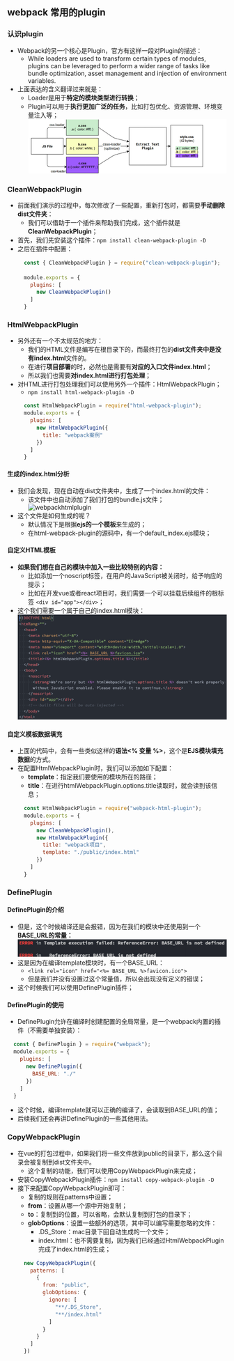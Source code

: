 ## webpack 常用的plugin
### 认识plugin
- Webpack的另一个核心是Plugin，官方有这样一段对Plugin的描述：
  + While loaders are used to transform certain types of modules, plugins can be leveraged to perform a wider range of tasks like bundle optimization, asset management and injection of environment variables.
- 上面表达的含义翻译过来就是：
  + Loader是用于**特定的模块类型进行转换**；
  + Plugin可以用于**执行更加广泛的任务**，比如打包优化、资源管理、环境变量注入等；
  ![plugin](./assets/img/01_plugin.png)

### CleanWebpackPlugin
- 前面我们演示的过程中，每次修改了一些配置，重新打包时，都需要**手动删除dist文件夹**：
  + 我们可以借助于一个插件来帮助我们完成，这个插件就是**CleanWebpackPlugin**；
- 首先，我们先安装这个插件：`npm install clean-webpack-plugin -D`
- 之后在插件中配置：
  ```js
    const { CleanWebpackPlugin } = require("clean-webpack-plugin");

    module.exports = {
      plugins: [
        new CleanWebpackPlugin()
      ]
    }
  ```

### HtmlWebpackPlugin
- 另外还有一个不太规范的地方：
  + 我们的HTML文件是编写在根目录下的，而最终打包的**dist文件夹中是没有index.html**文件的。
  + 在进行**项目部署**的时，必然也是需要有**对应的入口文件index.html**；
  + 所以我们也需要**对index.html进行打包处理**；
- 对HTML进行打包处理我们可以使用另外一个插件：HtmlWebpackPlugin；
  + `npm install html-webpack-plugin -D`
  ```js
    const HtmlWebpackPlugin = require("html-webpack-plugin");
    module.exports = {
      plugins: [
        new HtmlWebpackPlugin({
          title: "webpack案例"
        })
      ]
    }
  ```
#### 生成的index.html分析
- 我们会发现，现在自动在dist文件夹中，生成了一个index.html的文件：
  + 该文件中也自动添加了我们打包的bundle.js文件；
  ![webpackhtmlplugin](./assets/img/02_webpackhtmlplugin.png)
- 这个文件是如何生成的呢？
  + 默认情况下是根据**ejs的一个模板**来生成的；
  + 在html-webpack-plugin的源码中，有一个default_index.ejs模块；

#### 自定义HTML模板
- **如果我们想在自己的模块中加入一些比较特别的内容：**
  + 比如添加一个noscript标签，在用户的JavaScript被关闭时，给予响应的提示；
  + 比如在开发vue或者react项目时，我们需要一个可以挂载后续组件的根标签 `<div id="app"></div>`；
- 这个我们需要一个属于自己的index.html模块：
  ![indexHtml](./assets/img/03_indexHtml.png)

#### 自定义模板数据填充
- 上面的代码中，会有一些类似这样的**语法<% 变量 %>**，这个是**EJS模块填充数据**的方式。
- 在配置HtmlWebpackPlugin时，我们可以添加如下配置：
  + **template**：指定我们要使用的模块所在的路径；
  + **title**：在进行htmlWebpackPlugin.options.title读取时，就会读到该信息；
  ```js
    const HtmlWebpackPlugin = require("webpack-html-plugin");
    module.exports = {
      plugins: [
        new CleanWebpackPlugin(),
        new HtmlWebpackPlugin({
          title: "webpack项目",
          template: "./public/index.html"
        })
      ]
    }
  ```

### DefinePlugin
#### DefinePlugin的介绍
- 但是，这个时候编译还是会报错，因为在我们的模块中还使用到一个**BASE_URL的常量：**
  ![error](./assets/img/04_error.png)
- 这是因为在编译template模块时，有一个BASE_URL：
  + `<link rel="icon" href="<%= BASE_URL %>favicon.ico">`
  + 但是我们并没有设置过这个常量值，所以会出现没有定义的错误；
- 这个时候我们可以使用DefinePlugin插件；

#### DefinePlugin的使用
- DefinePlugin允许在编译时创建配置的全局常量，是一个webpack内置的插件（不需要单独安装）：
```js
  const { DefinePlugin } = require("webpack");
  module.exports = {
    plugins: [
      new DefinePlugin({
        BASE_URL: "./"
      })
    ]
  }
```
- 这个时候，编译template就可以正确的编译了，会读取到BASE_URL的值；
- 后续我们还会再讲DefinePlugin的一些其他用法。

### CopyWebpackPlugin
- 在vue的打包过程中，如果我们将一些文件放到public的目录下，那么这个目录会被复制到dist文件夹中。
  + 这个复制的功能，我们可以使用CopyWebpackPlugin来完成；
- 安装CopyWebpackPlugin插件：`npm install copy-webpack-plugin -D`
- 接下来配置CopyWebpackPlugin即可：
  + 复制的规则在patterns中设置；
  + **from**：设置从哪一个源中开始复制；
  + **to**：复制到的位置，可以省略，会默认复制到打包的目录下；
  + **globOptions**：设置一些额外的选项，其中可以编写需要忽略的文件：
    - .DS_Store：mac目录下回自动生成的一个文件；
    - index.html：也不需要复制，因为我们已经通过HtmlWebpackPlugin完成了index.html的生成；
  ```js
    new CopyWebpackPlugin({
      patterns: [
        {
          from: "public",
          globOptions: {
            ignore: [
              "**/.DS_Store",
              "**/index.html"
            ]
          }
        }
      ]
    })
  ```
